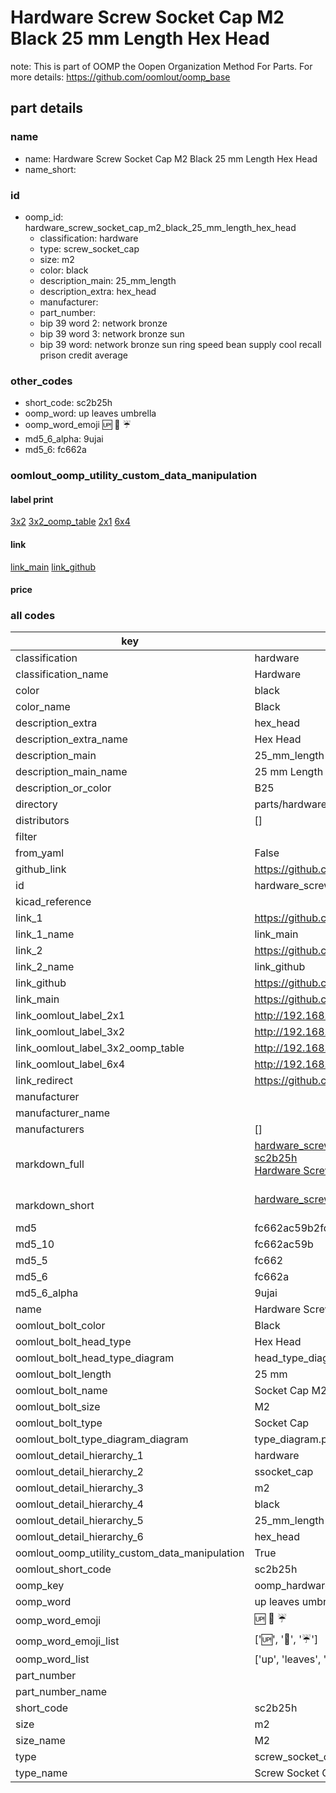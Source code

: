 # Hardware Screw Socket Cap M2 Black 25 mm Length Hex Head  

note: This is part of OOMP the Oopen Organization Method For Parts. For more details: https://github.com/oomlout/oomp_base

##  part details
  







### name
* name: Hardware Screw Socket Cap M2 Black 25 mm Length Hex Head
* name_short: 
### id
* oomp_id: hardware_screw_socket_cap_m2_black_25_mm_length_hex_head
  * classification: hardware
  * type: screw_socket_cap
  * size: m2
  * color: black
  * description_main: 25_mm_length
  * description_extra: hex_head
  * manufacturer: 
  * part_number: 
  * bip 39 word 2: network bronze
  * bip 39 word 3: network bronze sun
  * bip 39 word: network bronze sun ring speed bean supply cool recall prison credit average

### other_codes
* short_code: sc2b25h
* oomp_word: up leaves umbrella
* oomp_word_emoji :up: :leaves: :umbrella:
* md5_6_alpha: 9ujai
* md5_6: fc662a






### oomlout_oomp_utility_custom_data_manipulation
#### label print
[3x2](http://192.168.1.245:1112/?label=oomp%209ujai)
[3x2_oomp_table](http://192.168.1.108:1112/?label=oomp%209ujai)
[2x1](http://192.168.1.242:1112/?label=oomp%209ujai)
[6x4](http://192.168.1.55:1112/?label=oomp%209ujai)    

#### link

[link_main](https://github.com/oomlout/oomlout_oomp_version_1_messy/tree/main/parts/hardware_screw_socket_cap_m2_black_25_mm_length_hex_head) [link_github](https://github.com/oomlout/oomlout_oomp_version_1_messy/tree/main/parts/hardware_screw_socket_cap_m2_black_25_mm_length_hex_head)                             

#### price







### all codes 
| key | value |  
| --- | --- |  
| classification | hardware |  
| classification_name | Hardware |  
| color | black |  
| color_name | Black |  
| description_extra | hex_head |  
| description_extra_name | Hex Head |  
| description_main | 25_mm_length |  
| description_main_name | 25 mm Length |  
| description_or_color | B25 |  
| directory | parts/hardware_screw_socket_cap_m2_black_25_mm_length_hex_head |  
| distributors | [] |  
| filter |  |  
| from_yaml | False |  
| github_link | https://github.com/oomlout/oomlout_oomp_part_src/tree/main/parts/hardware_screw_socket_cap_m2_black_25_mm_length_hex_head |  
| id | hardware_screw_socket_cap_m2_black_25_mm_length_hex_head |  
| kicad_reference |  |  
| link_1 | https://github.com/oomlout/oomlout_oomp_version_1_messy/tree/main/parts/hardware_screw_socket_cap_m2_black_25_mm_length_hex_head |  
| link_1_name | link_main |  
| link_2 | https://github.com/oomlout/oomlout_oomp_version_1_messy/tree/main/parts/hardware_screw_socket_cap_m2_black_25_mm_length_hex_head |  
| link_2_name | link_github |  
| link_github | https://github.com/oomlout/oomlout_oomp_version_1_messy/tree/main/parts/hardware_screw_socket_cap_m2_black_25_mm_length_hex_head |  
| link_main | https://github.com/oomlout/oomlout_oomp_version_1_messy/tree/main/parts/hardware_screw_socket_cap_m2_black_25_mm_length_hex_head |  
| link_oomlout_label_2x1 | http://192.168.1.242:1112/?label=oomp%209ujai |  
| link_oomlout_label_3x2 | http://192.168.1.245:1112/?label=oomp%209ujai |  
| link_oomlout_label_3x2_oomp_table | http://192.168.1.108:1112/?label=oomp%209ujai |  
| link_oomlout_label_6x4 | http://192.168.1.55:1112/?label=oomp%209ujai |  
| link_redirect | https://github.com/oomlout/oomlout_oomp_version_1_messy/tree/main/parts/hardware_screw_socket_cap_m2_black_25_mm_length_hex_head |  
| manufacturer |  |  
| manufacturer_name |  |  
| manufacturers | [] |  
| markdown_full | [hardware_screw_socket_cap_m2_black_25_mm_length_hex_head](none)<br>[sc2b25h](none)<br>[Hardware Screw Socket Cap M2 Black 25 Mm Length Hex Head](none)<br><br> |  
| markdown_short | [hardware_screw_socket_cap_m2_black_25_mm_length_hex_head](none)<br><br> |  
| md5 | fc662ac59b2fdb384e688ba1b2872ca6 |  
| md5_10 | fc662ac59b |  
| md5_5 | fc662 |  
| md5_6 | fc662a |  
| md5_6_alpha | 9ujai |  
| name | Hardware Screw Socket Cap M2 Black 25 mm Length Hex Head |  
| oomlout_bolt_color | Black |  
| oomlout_bolt_head_type | Hex Head |  
| oomlout_bolt_head_type_diagram | head_type_diagram.png |  
| oomlout_bolt_length | 25 mm |  
| oomlout_bolt_name | Socket Cap M2X25 mm Black (Hex Head) |  
| oomlout_bolt_size | M2 |  
| oomlout_bolt_type | Socket Cap |  
| oomlout_bolt_type_diagram_diagram | type_diagram.png |  
| oomlout_detail_hierarchy_1 | hardware |  
| oomlout_detail_hierarchy_2 | ssocket_cap |  
| oomlout_detail_hierarchy_3 | m2 |  
| oomlout_detail_hierarchy_4 | black |  
| oomlout_detail_hierarchy_5 | 25_mm_length |  
| oomlout_detail_hierarchy_6 | hex_head |  
| oomlout_oomp_utility_custom_data_manipulation | True |  
| oomlout_short_code | sc2b25h |  
| oomp_key | oomp_hardware_screw_socket_cap_m2_black_25_mm_length_hex_head |  
| oomp_word | up leaves umbrella |  
| oomp_word_emoji | :up: :leaves: :umbrella: |  
| oomp_word_emoji_list | [':up:', ':leaves:', ':umbrella:'] |  
| oomp_word_list | ['up', 'leaves', 'umbrella'] |  
| part_number |  |  
| part_number_name |  |  
| short_code | sc2b25h |  
| size | m2 |  
| size_name | M2 |  
| type | screw_socket_cap |  
| type_name | Screw Socket Cap |  
